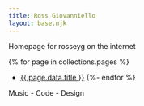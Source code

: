 ```yaml
---
title: Ross Giovanniello
layout: base.njk
---
```




Homepage for rosseyg on the internet

{% for page in collections.pages %}
- <a href="{{ page.url }}" class="btn btn-secondary btn-outline my-1">{{ page.data.title }}</a>
{%- endfor %}

Music - Code - Design
